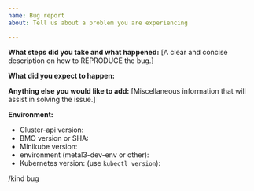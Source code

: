 ```yaml
---
name: Bug report
about: Tell us about a problem you are experiencing

---
```


**What steps did you take and what happened:**
[A clear and concise description on how to REPRODUCE the bug.]


**What did you expect to happen:**


**Anything else you would like to add:**
[Miscellaneous information that will assist in solving the issue.]


**Environment:**

- Cluster-api version:
- BMO version or SHA:
- Minikube version:
- environment (metal3-dev-env or other):
- Kubernetes version: (use `kubectl version`):

/kind bug
